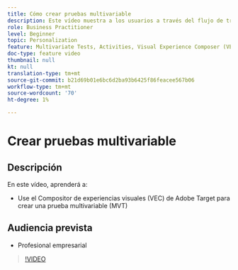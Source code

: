 ```yaml
---
title: Cómo crear pruebas multivariable
description: Este vídeo muestra a los usuarios a través del flujo de trabajo clave para crear una prueba multivariable (MVT) en Adobe Target. Conozca los pasos para crear e interpretar MVT.
role: Business Practitioner
level: Beginner
topic: Personalization
feature: Multivariate Tests, Activities, Visual Experience Composer (VEC)
doc-type: feature video
thumbnail: null
kt: null
translation-type: tm+mt
source-git-commit: b21d69b01e6bc6d2ba93b6425f86feacee567b06
workflow-type: tm+mt
source-wordcount: '70'
ht-degree: 1%

---
```



# Crear pruebas multivariable

## Descripción

En este vídeo, aprenderá a:

* Use el Compositor de experiencias visuales (VEC) de Adobe Target para crear una prueba multivariable (MVT)

## Audiencia prevista

* Profesional empresarial

>[!VIDEO](https://video.tv.adobe.com/v/17395/?quality=12)